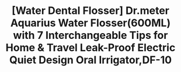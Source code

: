 ---
title: > #shorten me
  [Water Dental Flosser] Dr.meter Aquarius Water Flosser(600ML) with 7 Interchangeable Tips for Home & Travel Leak-Proof Electric Quiet Design Oral Irrigator,DF-10
name: >
  [Water Dental Flosser] Dr.meter Aquarius Water Flosser(600ML) with 7 Interchangeable Tips for Home & Travel Leak-Proof Electric Quiet Design Oral Irrigator,DF-10
buy_now: "https://www.amazon.com/Dr-meter-Aquarius-Interchangeable-Leak-Proof-Irrigator/dp/B074J38MGF?psc=1&SubscriptionId=AKIAIA5RBQIWQVTCUEUQ&tag=coldcutdeals-20&linkCode=xm2&camp=2025&creative=165953&creativeASIN=B074J38MGF"
description_markdown: >-

  - [CLEAN TEETH ] This Oral Irrigator may clean and remove dirt and bacteria between teeth, and massages your gums for a healthier, happier smile

  - 10 Pressure Settings, 7 Water Flossing Tips, 90 Seconds of Water Capacity

  - 7 MULTIFUNCTIONAL TIPS: Multiple tips for various uses,comes with a tip storage cover to keep tips in order and for easy accessibility

  - EASY TO USE: 360° rotating direction control knob reaches all areas of mouth. Armed with a pause button that stops the water steam anytime. Flosser automatically switches off after 3 minutes

  - SAFE TO USE: Rubber suction cups on the flosser's base grips on firmly to the counter, while FDA certified with food-grade white pipe and premium silicon jets which can prevent your nasal mucosa from damaging.


tweet_id_str: "940271403676459008"
price: "$79.99"
list_price: "$89.99"
deal_price: "$27.99"
you_save: "$52.00 (65%)"
asin: "B074J38MGF"
image: "https://images-na.ssl-images-amazon.com/images/I/41jPJF4Q8fL.jpg"
---